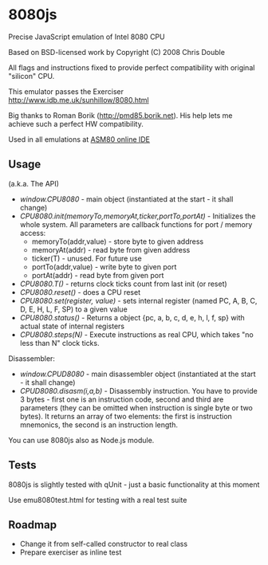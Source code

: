 8080js
======

Precise JavaScript emulation of Intel 8080 CPU

Based on BSD-licensed work by Copyright (C) 2008 Chris Double
 
All flags and instructions fixed to provide perfect compatibility 
with original "silicon" CPU.

This emulator passes the Exerciser http://www.idb.me.uk/sunhillow/8080.html

Big thanks to Roman Borik (http://pmd85.borik.net). His help lets me 
achieve such a perfect HW compatibility.

Used in all emulations at [ASM80 online IDE](http://www.asm80.com)

Usage
-----

(a.k.a. The API)

- *window.CPU8080* - main object (instantiated at the start - it shall change)
- *CPU8080.init(memoryTo,memoryAt,ticker,portTo,portAt)* - Initializes the whole system. All parameters are callback functions for port / memory access:
	- memoryTo(addr,value) - store byte to given address
	- memoryAt(addr) - read byte from given address
	- ticker(T) - unused. For future use
	- portTo(addr,value) - write byte to given port
	- portAt(addr) - read byte from given port
- *CPU8080.T()* - returns clock ticks count from last init (or reset)
- *CPU8080.reset()* - does a CPU reset
- *CPU8080.set(register, value)* - sets internal register (named PC, A, B, C, D, E, H, L, F, SP) to a given value 
- *CPU8080.status()* - Returns a object {pc, a, b, c, d, e, h, l, f, sp} with actual state of internal registers
- *CPU8080.steps(N)* - Execute instructions as real CPU, which takes "no less than N" clock ticks.

Disassembler:

- *window.CPUD8080* - main disassembler object (instantiated at the start - it shall change)
- *CPUD8080.disasm(i,a,b)* - Disassembly instruction. You have to provide 3 bytes - first one is an instruction code, second and third are parameters (they can be omitted when instruction is single byte or two bytes). It returns an array of two elements: the first is instruction mnemonics, the second is an instruction length.

You can use 8080js also as Node.js module.

Tests
-----

8080js is slightly tested with qUnit - just a basic functionality at this moment

Use emu8080test.html for testing with a real test suite

Roadmap
-------

- Change it from self-called constructor to real class
- Prepare exerciser as inline test